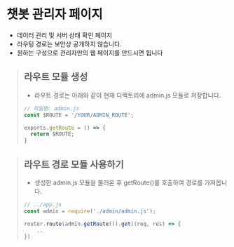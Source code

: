 # 챗봇 관리자 페이지
* 데이터 관리 및 서버 상태 확인 페이지
* 라우팅 경로는 보안상 공개하지 않습니다.
* 원하는 구성으로 관리자만의 웹 페이지를 만드시면 됩니다
> ## 라우트 모듈 생성
> * 라우트 경로는 아래와 같이 현재 디렉토리에 admin.js 모듈로 저장합니다.
> 
> ```javascript
> // 파일명: admin.js
> const $ROUTE = '/YOUR/ADMIN_ROUTE';
>
> exports.getRoute = () => {
>   return $ROUTE;
> }
> ```

> ## 라우트 경로 모듈 사용하기
> * 생성한 admin.js 모듈을 불러온 후 getRoute()를 호출하여 경로를 가져옵니다.
> 
> ```javascript
> // ../app.js 
> const admin = require('./admin/admin.js');
>
> router.route(admin.getRoute()).get((req, res) => {
>     .. 
> })
> ``` 